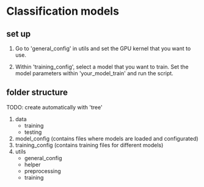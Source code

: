# Classification models

## set up 

1. Go to 'general_config' in utils and set the GPU kernel that you want to use.

2. Within 'training_config', select a model that you want to train. Set the model parameters within 'your_model_train' and run the script. 


## folder structure

TODO: create automatically with 'tree'

1. data 
    - training
    - testing
2. model_config (contains files where models are loaded and configurated)
3. training_config (contains training files for different models)
4. utils
    - general_config
    - helper
    - preprocessing
    - training

